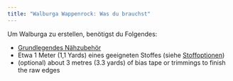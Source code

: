 ```yaml
---
title: "Walburga Wappenrock: Was du brauchst"
---
```


Um Walburga zu erstellen, benötigst du Folgendes:

- [Grundlegendes Nähzubehör](/docs/sewing/basic-sewing-supplies)
- Etwa 1 Meter (1,1 Yards) eines geeigneten Stoffes (siehe [Stoffoptionen](/docs/designs/walburga/fabric))
- (optional) about 3 metres (3.3 yards) of bias tape or trimmings to finish the raw edges
